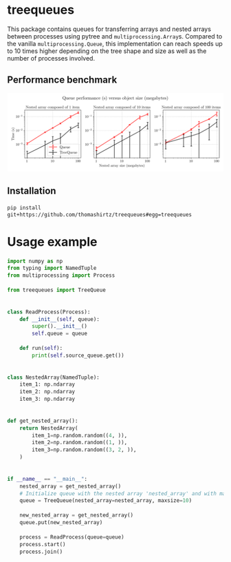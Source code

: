 # treequeues

This package contains queues for transferring arrays and nested arrays between processes using
pytree and `multiprocessing.Array`s. Compared to the vanilla `multiprocessing.Queue`, this implementation
can reach speeds up to 10 times higher depending on the tree shape and size as well as the number of processes involved.


## Performance benchmark

![](benchmark_performance.png)

## Installation
```
pip install git+https://github.com/thomashirtz/treequeues#egg=treequeues
```

# Usage example
```python
import numpy as np
from typing import NamedTuple
from multiprocessing import Process

from treequeues import TreeQueue


class ReadProcess(Process):
    def __init__(self, queue):
        super().__init__()
        self.queue = queue
      
    def run(self):
        print(self.source_queue.get())
        
        
class NestedArray(NamedTuple):
    item_1: np.ndarray
    item_2: np.ndarray
    item_3: np.ndarray

    
def get_nested_array():
    return NestedArray(
        item_1=np.random.random((4, )),
        item_2=np.random.random((1, )),
        item_3=np.random.random((3, 2, )),
    )
    

if __name__ == "__main__":
    nested_array = get_nested_array()
    # Initialize queue with the nested array 'nested_array' and with maximum 10 items
    queue = TreeQueue(nested_array=nested_array, maxsize=10)
    
    new_nested_array = get_nested_array()
    queue.put(new_nested_array)
    
    process = ReadProcess(queue=queue)
    process.start()
    process.join()
    
```
